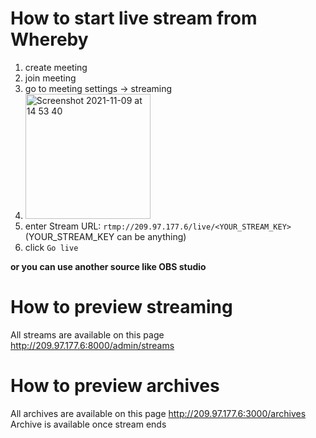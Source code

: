 # How to start live stream from Whereby

1. create meeting
2. join meeting
3. go to meeting settings -> streaming
4. <img width="200" alt="Screenshot 2021-11-09 at 14 53 40" src="https://user-images.githubusercontent.com/29824827/140937250-1f2eb94f-73a9-4df4-9fc8-71f19822a01c.png">
5. enter Stream URL: `rtmp://209.97.177.6/live/<YOUR_STREAM_KEY>` (YOUR_STREAM_KEY can be anything)
6. click `Go live`

**or you can use another source like OBS studio**

# How to preview streaming

All streams are available on this page http://209.97.177.6:8000/admin/streams

# How to preview archives

All archives are available on this page http://209.97.177.6:3000/archives <br>
Archive is available once stream ends
